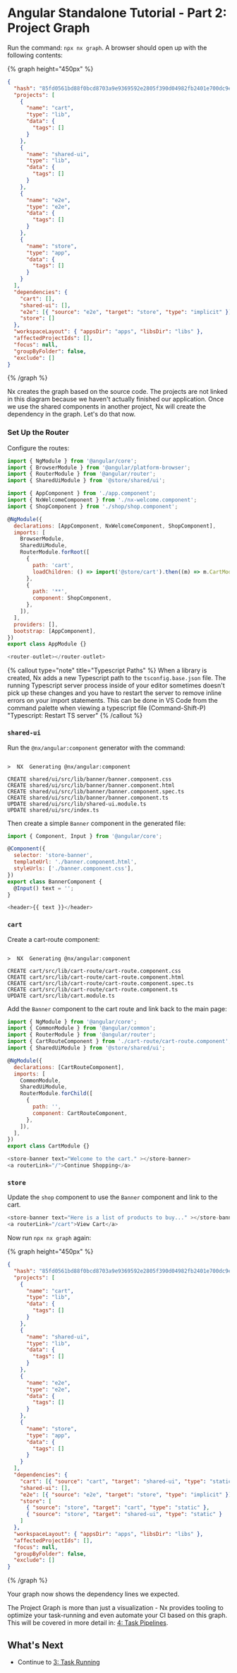 # Angular Standalone Tutorial - Part 2: Project Graph

Run the command: `npx nx graph`. A browser should open up with the following contents:

{% graph height="450px" %}

```json
{
  "hash": "85fd0561bd88f0bcd8703a9e9369592e2805f390d04982fb2401e700dc9ebc59",
  "projects": [
    {
      "name": "cart",
      "type": "lib",
      "data": {
        "tags": []
      }
    },
    {
      "name": "shared-ui",
      "type": "lib",
      "data": {
        "tags": []
      }
    },
    {
      "name": "e2e",
      "type": "e2e",
      "data": {
        "tags": []
      }
    },
    {
      "name": "store",
      "type": "app",
      "data": {
        "tags": []
      }
    }
  ],
  "dependencies": {
    "cart": [],
    "shared-ui": [],
    "e2e": [{ "source": "e2e", "target": "store", "type": "implicit" }],
    "store": []
  },
  "workspaceLayout": { "appsDir": "apps", "libsDir": "libs" },
  "affectedProjectIds": [],
  "focus": null,
  "groupByFolder": false,
  "exclude": []
}
```

{% /graph %}

Nx creates the graph based on the source code. The projects are not linked in this diagram because we haven't actually finished our application. Once we use the shared components in another project, Nx will create the dependency in the graph. Let's do that now.

### Set Up the Router

Configure the routes:

```javascript {% fileName="src/app/app.module.ts" %}
import { NgModule } from '@angular/core';
import { BrowserModule } from '@angular/platform-browser';
import { RouterModule } from '@angular/router';
import { SharedUiModule } from '@store/shared/ui';

import { AppComponent } from './app.component';
import { NxWelcomeComponent } from './nx-welcome.component';
import { ShopComponent } from './shop/shop.component';

@NgModule({
  declarations: [AppComponent, NxWelcomeComponent, ShopComponent],
  imports: [
    BrowserModule,
    SharedUiModule,
    RouterModule.forRoot([
      {
        path: 'cart',
        loadChildren: () => import('@store/cart').then((m) => m.CartModule),
      },
      {
        path: '**',
        component: ShopComponent,
      },
    ]),
  ],
  providers: [],
  bootstrap: [AppComponent],
})
export class AppModule {}
```

```javascript {% fileName="src/app/app.component.html" %}
<router-outlet></router-outlet>
```

{% callout type="note" title="Typescript Paths" %}
When a library is created, Nx adds a new Typescript path to the `tsconfig.base.json` file. The running Typescript server process inside of your editor sometimes doesn't pick up these changes and you have to restart the server to remove inline errors on your import statements. This can be done in VS Code from the command palette when viewing a typescript file (Command-Shift-P) "Typescript: Restart TS server"
{% /callout %}

### `shared-ui`

Run the `@nx/angular:component` generator with the command:

```{% command="npx nx g @nx/angular:component banner --project=shared-ui --export" path="~/store" %}

>  NX  Generating @nx/angular:component

CREATE shared/ui/src/lib/banner/banner.component.css
CREATE shared/ui/src/lib/banner/banner.component.html
CREATE shared/ui/src/lib/banner/banner.component.spec.ts
CREATE shared/ui/src/lib/banner/banner.component.ts
UPDATE shared/ui/src/lib/shared-ui.module.ts
UPDATE shared/ui/src/index.ts
```

Then create a simple `Banner` component in the generated file:

```javascript {% fileName="shared/ui/src/lib/banner/banner.component.ts" %}
import { Component, Input } from '@angular/core';

@Component({
  selector: 'store-banner',
  templateUrl: './banner.component.html',
  styleUrls: ['./banner.component.css'],
})
export class BannerComponent {
  @Input() text = '';
}
```

```javascript {% fileName="shared/ui/src/lib/banner/banner.component.html" %}
<header>{{ text }}</header>
```

### `cart`

Create a cart-route component:

```{% command="npx nx g @nx/angular:component cart-route --project=cart" path="~/store" %}

>  NX  Generating @nx/angular:component

CREATE cart/src/lib/cart-route/cart-route.component.css
CREATE cart/src/lib/cart-route/cart-route.component.html
CREATE cart/src/lib/cart-route/cart-route.component.spec.ts
CREATE cart/src/lib/cart-route/cart-route.component.ts
UPDATE cart/src/lib/cart.module.ts
```

Add the `Banner` component to the cart route and link back to the main page:

```javascript {% fileName="cart/src/lib/cart.module.ts" %}
import { NgModule } from '@angular/core';
import { CommonModule } from '@angular/common';
import { RouterModule } from '@angular/router';
import { CartRouteComponent } from './cart-route/cart-route.component';
import { SharedUiModule } from '@store/shared/ui';

@NgModule({
  declarations: [CartRouteComponent],
  imports: [
    CommonModule,
    SharedUiModule,
    RouterModule.forChild([
      {
        path: '',
        component: CartRouteComponent,
      },
    ]),
  ],
})
export class CartModule {}
```

```javascript {% fileName="cart/src/lib/cart-route/cart-route.component.html" %}
<store-banner text="Welcome to the cart." ></store-banner>
<a routerLink="/">Continue Shopping</a>
```

### `store`

Update the `shop` component to use the `Banner` component and link to the cart.

```javascript {% fileName="src/app/shop/shop.component.html" %}
<store-banner text="Here is a list of products to buy..." ></store-banner>
<a routerLink="/cart">View Cart</a>
```

Now run `npx nx graph` again:

{% graph height="450px" %}

```json
{
  "hash": "85fd0561bd88f0bcd8703a9e9369592e2805f390d04982fb2401e700dc9ebc59",
  "projects": [
    {
      "name": "cart",
      "type": "lib",
      "data": {
        "tags": []
      }
    },
    {
      "name": "shared-ui",
      "type": "lib",
      "data": {
        "tags": []
      }
    },
    {
      "name": "e2e",
      "type": "e2e",
      "data": {
        "tags": []
      }
    },
    {
      "name": "store",
      "type": "app",
      "data": {
        "tags": []
      }
    }
  ],
  "dependencies": {
    "cart": [{ "source": "cart", "target": "shared-ui", "type": "static" }],
    "shared-ui": [],
    "e2e": [{ "source": "e2e", "target": "store", "type": "implicit" }],
    "store": [
      { "source": "store", "target": "cart", "type": "static" },
      { "source": "store", "target": "shared-ui", "type": "static" }
    ]
  },
  "workspaceLayout": { "appsDir": "apps", "libsDir": "libs" },
  "affectedProjectIds": [],
  "focus": null,
  "groupByFolder": false,
  "exclude": []
}
```

{% /graph %}

Your graph now shows the dependency lines we expected.

The Project Graph is more than just a visualization - Nx provides tooling to optimize your task-running and even automate your CI based on this graph. This will be covered in more detail in: [4: Task Pipelines](/angular-standalone-tutorial/4-task-pipelines).

## What's Next

- Continue to [3: Task Running](/angular-standalone-tutorial/3-task-running)

